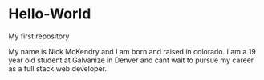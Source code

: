 # Hello-World
My first repository

My name is Nick McKendry and I am born and raised in colorado. I am a 19 year old student at Galvanize in Denver and cant wait to pursue my career as a full stack web developer.

